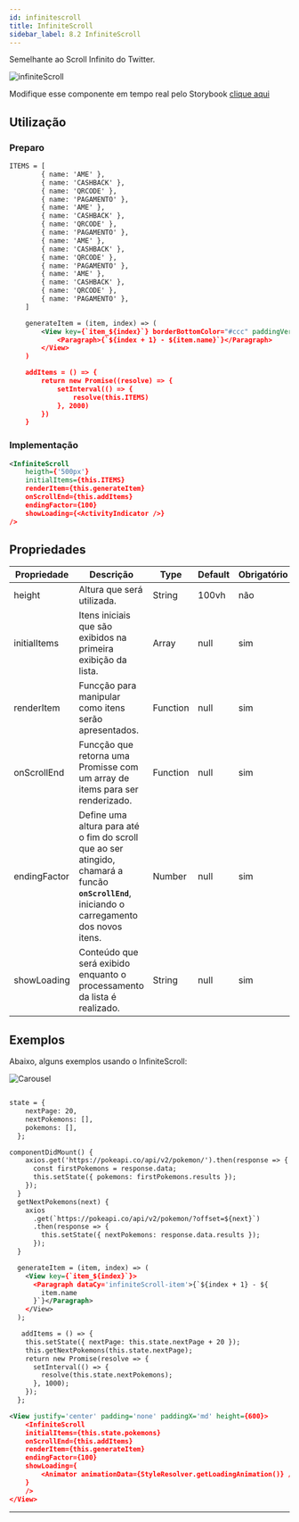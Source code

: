 ```yaml
---
id: infinitescroll
title: InfiniteScroll
sidebar_label: 8.2 InfiniteScroll
---
```


Semelhante ao Scroll Infinito do Twitter.



![infiniteScroll](assets/images_components/v2.0.0/infiniteScroll.jpg)

Modifique esse componente em tempo real pelo Storybook [clique aqui](https://ame-miniapp-components.calindra.com.br/storybook/?path=/story/listas-infinitescroll--basic)

## Utilização

### Preparo

```xml harmony
ITEMS = [
        { name: 'AME' },
        { name: 'CASHBACK' },
        { name: 'QRCODE' },
        { name: 'PAGAMENTO' },
        { name: 'AME' },
        { name: 'CASHBACK' },
        { name: 'QRCODE' },
        { name: 'PAGAMENTO' },
        { name: 'AME' },
        { name: 'CASHBACK' },
        { name: 'QRCODE' },
        { name: 'PAGAMENTO' },
        { name: 'AME' },
        { name: 'CASHBACK' },
        { name: 'QRCODE' },
        { name: 'PAGAMENTO' },
    ]

    generateItem = (item, index) => (
        <View key={`item_${index}`} borderBottomColor="#ccc" paddingVertical={20}>
            <Paragraph>{`${index + 1} - ${item.name}`}</Paragraph>
        </View>
    )

    addItems = () => {
        return new Promise((resolve) => {
            setInterval(() => {
                resolve(this.ITEMS)
            }, 2000)
        })
    }
```

### Implementação

```xml harmony
<InfiniteScroll
    heigth={'500px'}
    initialItems={this.ITEMS}
    renderItem={this.generateItem}
    onScrollEnd={this.addItems}
    endingFactor={100}
    showLoading={<ActivityIndicator />}
/>
```

## Propriedades

| Propriedade  | Descrição                                                                                                                                      | Type     | Default | Obrigatório |
|--------------|------------------------------------------------------------------------------------------------------------------------------------------------|----------|---------|-------------|
| height       | Altura que será utilizada.                                                                                                                     | String   | 100vh   | não         |
| initialItems | Itens iniciais que são exibidos na primeira exibição da lista.                                                                                 | Array    | null    | sim         |
| renderItem   | Funcção para manipular como itens serão apresentados.                                                                                          | Function | null    | sim         |
| onScrollEnd  | Funcção que retorna uma Promisse com um array de items para ser renderizado.                                                                   | Function | null    | sim         |
| endingFactor | Define uma altura para  até o fim do scroll que ao ser atingido, chamará a funcão **`onScrollEnd`**, iniciando o carregamento dos novos itens. | Number   | null    | sim         |
| showLoading  | Conteúdo que será exibido enquanto o processamento da lista é realizado.                                                                       | String   | null    | sim         |

## Exemplos

Abaixo, alguns exemplos usando o InfiniteScroll:

![Carousel](assets/images_components/v2.19.0/infinitScroll_ex1.png)

```xml

state = {
    nextPage: 20,
    nextPokemons: [],
    pokemons: [],
  };

componentDidMount() {
    axios.get('https://pokeapi.co/api/v2/pokemon/').then(response => {
      const firstPokemons = response.data;
      this.setState({ pokemons: firstPokemons.results });
    });
  }
  getNextPokemons(next) {
    axios
      .get(`https://pokeapi.co/api/v2/pokemon/?offset=${next}`)
      .then(response => {
        this.setState({ nextPokemons: response.data.results });
      });
  }

  generateItem = (item, index) => (
    <View key={`item_${index}`}>
      <Paragraph dataCy='infiniteScroll-item'>{`${index + 1} - ${
        item.name
      }`}</Paragraph>
    </View>
  );

   addItems = () => {
    this.setState({ nextPage: this.state.nextPage + 20 });
    this.getNextPokemons(this.state.nextPage);
    return new Promise(resolve => {
      setInterval(() => {
        resolve(this.state.nextPokemons);
      }, 1000);
    });
  };

<View justify='center' padding='none' paddingX='md' height={600}>
    <InfiniteScroll
    initialItems={this.state.pokemons}
    onScrollEnd={this.addItems}
    renderItem={this.generateItem}
    endingFactor={100}
    showLoading={
        <Animator animationData={StyleResolver.getLoadingAnimation()} />
    }
    />
</View>
```

---